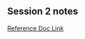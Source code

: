 ## Session 2 notes

[Reference Doc Link](https://notes-by-roshan.notion.site/Session-2-Looping-Functions-097599e4110f4740a82a42b215ff4c08?pvs=4)
